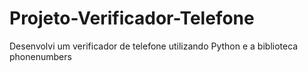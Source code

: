# Projeto-Verificador-Telefone
Desenvolvi um verificador de telefone utilizando Python e a biblioteca phonenumbers
